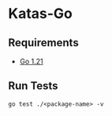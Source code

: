 # Katas-Go

## Requirements

- [Go 1.21](https://tip.golang.org/doc/go1.21)

## Run Tests

```shell
go test ./<package-name> -v
```

